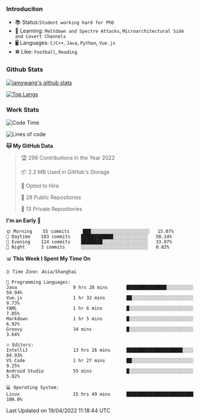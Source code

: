 ### Introduciton

- 📚 Status:`Student working hard for PhD`
- 🔎 Learning: `Meltdown and Spectre Attacks`, `Microarchitectural Side and Covert Channels`
- 🖥️ Languages: `C/C++`, `Java`, `Python`, `Vue.js`
- ⚽ Like: `Football`, `Reading`

### Github Stats

[![iamywang's github stats](https://github-readme-stats.vercel.app/api?username=iamywang&count_private=true&show_icons=true)]()

[![Top Langs](https://github-readme-stats.vercel.app/api/top-langs/?username=iamywang&layout=compact)]()

### Work Stats

<!--START_SECTION:waka-->
![Code Time](http://img.shields.io/badge/Code%20Time-273%20hrs%2017%20mins-blue)

![Lines of code](https://img.shields.io/badge/From%20Hello%20World%20I%27ve%20Written-523%20Thousand%20lines%20of%20code-blue)

**🐱 My GitHub Data** 

> 🏆 298 Contributions in the Year 2022
 > 
> 📦 2.2 MB Used in GitHub's Storage 
 > 
> 💼 Opted to Hire
 > 
> 📜 28 Public Repositories 
 > 
> 🔑 13 Private Repositories  
 > 
**I'm an Early 🐤** 

```text
🌞 Morning    55 commits     ███░░░░░░░░░░░░░░░░░░░░░░   15.07% 
🌆 Daytime    183 commits    ████████████░░░░░░░░░░░░░   50.14% 
🌃 Evening    124 commits    ████████░░░░░░░░░░░░░░░░░   33.97% 
🌙 Night      3 commits      ░░░░░░░░░░░░░░░░░░░░░░░░░   0.82%

```


📊 **This Week I Spent My Time On** 

```text
⌚︎ Time Zone: Asia/Shanghai

💬 Programming Languages: 
Java                     9 hrs 28 mins       ███████████████░░░░░░░░░░   59.94% 
Vue.js                   1 hr 32 mins        ██░░░░░░░░░░░░░░░░░░░░░░░   9.73% 
YAML                     1 hr 6 mins         █░░░░░░░░░░░░░░░░░░░░░░░░   7.05% 
Markdown                 1 hr 5 mins         █░░░░░░░░░░░░░░░░░░░░░░░░   6.92% 
Groovy                   34 mins             █░░░░░░░░░░░░░░░░░░░░░░░░   3.64%

🔥 Editors: 
IntelliJ                 13 hrs 26 mins      █████████████████████░░░░   84.93% 
VS Code                  1 hr 27 mins        ██░░░░░░░░░░░░░░░░░░░░░░░   9.25% 
Android Studio           55 mins             █░░░░░░░░░░░░░░░░░░░░░░░░   5.82%

💻 Operating System: 
Linux                    15 hrs 49 mins      █████████████████████████   100.0%

```


 Last Updated on 19/04/2022 11:18:44 UTC
<!--END_SECTION:waka-->
